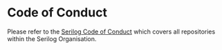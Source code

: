 # Code of Conduct

Please refer to the [Serilog Code of Conduct](https://github.com/serilog/serilog/blob/dev/CONTRIBUTING.md) which covers all repositories within the Serilog Organisation.
